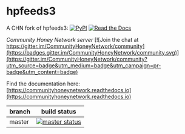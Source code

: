 # hpfeeds3
A CHN fork of hpfeeds3:
[![PyPI](https://img.shields.io/pypi/v/hpfeeds3.svg)](https://pypi.python.org/pypi/hpfeeds3)
[![Read the Docs](https://readthedocs.org/projects/hpfeeds3/badge/?version=latest)](https://hpfeeds3.readthedocs.io/en/latest/?badge=latest)

*Community Honey Network server*
[![Join the chat at https://gitter.im/CommunityHoneyNetwork/community](https://badges.gitter.im/CommunityHoneyNetwork/community.svg)](https://gitter.im/CommunityHoneyNetwork/community?utm_source=badge&utm_medium=badge&utm_campaign=pr-badge&utm_content=badge)

Find the documentation here: [https://communityhoneynetwork.readthedocs.io](https://communityhoneynetwork.readthedocs.io)

| branch | build status |
| ---    | ---          |
| master | [![master status](https://gitlab.oit.duke.edu/stingar/hpfeeds3/badges/master/pipeline.svg)](https://gitlab.oit.duke.edu/stingar/hpfeeds-cif/commits/master)|
